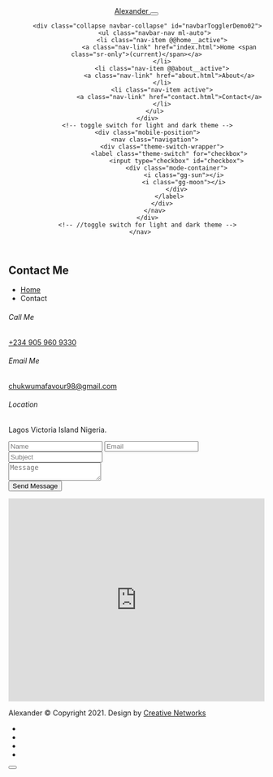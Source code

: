 
<!doctype html>
<html lang="en">

<head>
  <!-- Required meta tags -->
  <meta charset="utf-8">
  <meta name="viewport" content="width=device-width, initial-scale=1, shrink-to-fit=no">

  <title>Chidinma Personal Portfolio Category Bootstrap Responsive Website Template</title>

  <!-- google fonts -->  
  <link href="//fonts.googleapis.com/css2?family=Jost:wght@300;400;600&display=swap" rel="stylesheet">

  <!-- Template CSS -->
  <link rel="stylesheet" href="assets/css/style-starter.css">
</head>

<body>
<!-- header -->
<header id="site-header" class="fixed-top">
  <div class="container">
      <nav class="navbar navbar-expand-lg stroke">
          <a class="navbar-brand" href="index.html">
              <span class="fa fa-laptop"></span> Alexander
          </a>
          <!-- if logo is image enable this   
      <a class="navbar-brand" href="#index.html">
          <img src="image-path" alt="Your logo" title="Your logo" style="height:35px;" />
      </a> -->
          <button class="navbar-toggler  collapsed bg-gradient" type="button" data-toggle="collapse"
              data-target="#navbarTogglerDemo02" aria-controls="navbarTogglerDemo02" aria-expanded="false"
              aria-label="Toggle navigation">
              <span class="navbar-toggler-icon fa icon-expand fa-bars"></span>
              <span class="navbar-toggler-icon fa icon-close fa-times"></span>
              </span>
          </button>

          <div class="collapse navbar-collapse" id="navbarTogglerDemo02">
              <ul class="navbar-nav ml-auto">
                  <li class="nav-item @@home__active">
                      <a class="nav-link" href="index.html">Home <span class="sr-only">(current)</span></a>
                  </li>
                  <li class="nav-item @@about__active">
                      <a class="nav-link" href="about.html">About</a>
                  </li>
                  <li class="nav-item active">
                      <a class="nav-link" href="contact.html">Contact</a>
                  </li>
              </ul>
          </div>
          <!-- toggle switch for light and dark theme -->
          <div class="mobile-position">
              <nav class="navigation">
                  <div class="theme-switch-wrapper">
                      <label class="theme-switch" for="checkbox">
                          <input type="checkbox" id="checkbox">
                          <div class="mode-container">
                              <i class="gg-sun"></i>
                              <i class="gg-moon"></i>
                          </div>
                      </label>
                  </div>
              </nav>
          </div>
          <!-- //toggle switch for light and dark theme -->
      </nav>
  </div>
</header>
<!-- //header -->

<!-- contact breadcrumb -->
<section class="w3l-about-breadcrumb text-center">
    <div class="breadcrumb-bg breadcrumb-bg-about py-sm-5 py-4">
        <div class="container py-2">
            <h2 class="title">Contact Me</h2>
            <ul class="breadcrumbs-custom-path mt-2">
                <li><a href="#url">Home</a></li>
                <li class="active"><span class="fa fa-arrow-right mx-2" aria-hidden="true"></span> Contact </li>
            </ul>
        </div>
    </div>
</section>
<!-- contact breadcrumb -->

<!-- contact block -->
<!-- contact1 -->
<section class="w3l-contact-1 py-5">
    <div class="contacts-9 py-lg-5 py-md-4">
        <div class="container">
            <div class="d-grid contact-view">
                <div class="cont-details">
                    <div class="cont-top">
                        <div class="cont-left text-center">
                            <span class="fa fa-phone text-primary"></span>
                        </div>
                        <div class="cont-right">
                            <h6>Call Me</h6>
                            <p><a href="tel:+44 99 555 42">+234 905 960 9330</a></p>
                        </div>
                    </div>
                    <div class="cont-top margin-up">
                        <div class="cont-left text-center">
                            <span class="fa fa-envelope-o text-primary"></span>
                        </div>
                        <div class="cont-right">
                            <h6>Email Me</h6>
                            <p><a href="mailto:example@mail.com" class="mail">chukwumafavour98@gmail.com</a></p>
                        </div>
                    </div>
                    <div class="cont-top margin-up">
                        <div class="cont-left text-center">
                            <span class="fa fa-map-marker text-primary"></span>
                        </div>
                        <div class="cont-right">
                            <h6>Location</h6>
                            <p>Lagos Victoria Island Nigeria.</p>
                        </div>
                    </div>
                </div>
                <div class="map-content-9">
                    <form action="https://sendmail.w3layouts.com/submitForm" method="post">
                        <div class="twice-two">
                            <input type="text" class="form-control" name="w3lName" id="w3lName" placeholder="Name"
                                required="">
                            <input type="email" class="form-control" name="w3lSender" id="w3lSender" placeholder="Email"
                                required="">
                        </div>
                        <div class="twice">
                            <input type="text" class="form-control" name="w3lSubject" id="w3lSubject"
                                placeholder="Subject" required="">
                        </div>
                        <textarea name="w3lMessage" class="form-control" id="w3lMessage" placeholder="Message"
                            required=""></textarea>
                        <div class="text-right">
                            <button type="submit" class="btn btn-primary btn-style mt-4">Send Message</button>
                        </div>
                    </form>
                </div>
            </div>
        </div>
    </div>
</section>
<!-- /contact1 -->
<div class="map-iframe">
    <iframe
        src="https://www.google.com/maps/embed?pb=!1m18!1m12!1m3!1d317718.69319292053!2d-0.3817765050863085!3d51.528307984912544!2m3!1f0!2f0!3f0!3m2!1i1024!2i768!4f13.1!3m3!1m2!1s0x47d8a00baf21de75%3A0x52963a5addd52a99!2sLondon%2C+UK!5e0!3m2!1sen!2spl!4v1562654563739!5m2!1sen!2spl"
        width="100%" height="400" frameborder="0" style="border: 0px;" allowfullscreen=""></iframe>
</div>
<!-- //contact block -->
<!-- Footer -->
<section class="w3l-footer py-sm-5 py-4">
  <div class="container">
    <div class="footer-content">
      <div class="row">
        <div class="col-lg-8 footer-left">
          <p class="m-0">Alexander © Copyright 2021. Design by <a href="https://creativenetworks.in/">Creative Networks</a></p>
        </div>
        <div class="col-lg-4 footer-right text-lg-right text-center mt-lg-0 mt-3">
          <ul class="social m-0 p-0">
            <li><a href="#facebook"><span class="fa fa-facebook-official"></span></a></li>
            <li><a href="#linkedin"><span class="fa fa-linkedin-square"></span></a></li>
            <li><a href="#instagram"><span class="fa fa-instagram"></span></a></li>
            <li><a href="#twitter"><span class="fa fa-twitter"></span></a></li>
          </ul>
        </div>
      </div>
    </div>
  </div>

  <!-- move top -->
  <button onclick="topFunction()" id="movetop" title="Go to top">
    <span class="fa fa-angle-up"></span>
  </button>
  <script>
    // When the user scrolls down 20px from the top of the document, show the button
    window.onscroll = function () {
      scrollFunction()
    };

    function scrollFunction() {
      if (document.body.scrollTop > 20 || document.documentElement.scrollTop > 20) {
        document.getElementById("movetop").style.display = "block";
      } else {
        document.getElementById("movetop").style.display = "none";
      }
    }

    // When the user clicks on the button, scroll to the top of the document
    function topFunction() {
      document.body.scrollTop = 0;
      document.documentElement.scrollTop = 0;
    }
  </script>
  <!-- /move top -->
</section>
<!-- //Footer -->

<!-- all js scripts and files here -->

<script src="assets/js/theme-change.js"></script><!-- theme switch js (light and dark)-->

<script src="assets/js/jquery-3.3.1.min.js"></script><!-- default jQuery -->

<!-- /typig-text-->
<script>
  const typedTextSpan = document.querySelector(".typed-text");
  const cursorSpan = document.querySelector(".cursor");

  const textArray = ["UI/UX Designer", "Freelancer", "Web developer"];
  const typingDelay = 200;
  const erasingDelay = 10;
  const newTextDelay = 100; // Delay between current and next text
  let textArrayIndex = 0;
  let charIndex = 0;

  function type() {
    if (charIndex < textArray[textArrayIndex].length) {
      if (!cursorSpan.classList.contains("typing")) cursorSpan.classList.add("typing");
      typedTextSpan.textContent += textArray[textArrayIndex].charAt(charIndex);
      charIndex++;
      setTimeout(type, typingDelay);
    } else {
      cursorSpan.classList.remove("typing");
      setTimeout(erase, newTextDelay);
    }
  }

  function erase() {
    if (charIndex > 0) {
      // add class 'typing' if there's none
      if (!cursorSpan.classList.contains("typing")) {
        cursorSpan.classList.add("typing");
      }
      typedTextSpan.textContent = textArray[textArrayIndex].substring(0, 0);
      charIndex--;
      setTimeout(erase, erasingDelay);
    } else {
      cursorSpan.classList.remove("typing");
      textArrayIndex++;
      if (textArrayIndex >= textArray.length) textArrayIndex = 0;
      setTimeout(type, typingDelay);
    }
  }

  document.addEventListener("DOMContentLoaded", function () { // On DOM Load initiate the effect
    if (textArray.length) setTimeout(type, newTextDelay + 250);
  });
</script>
<!-- //typig-text-->

<!-- services owlcarousel -->
<script src="assets/js/owl.carousel.js"></script>

<!-- script for services -->
<script>
  $(document).ready(function () {
    $('.owl-two').owlCarousel({
      loop: true,
      margin: 30,
      nav: false,
      responsiveClass: true,
      autoplay: false,
      autoplayTimeout: 5000,
      autoplaySpeed: 1000,
      autoplayHoverPause: false,
      responsive: {
        0: {
          items: 1,
          nav: false
        },
        480: {
          items: 1,
          nav: false
        },
        700: {
          items: 1,
          nav: false
        },
        1090: {
          items: 3,
          nav: false
        }
      }
    })
  })
</script>
<!-- //script for services -->

<!-- script for tesimonials carousel slider -->
<script>
  $(document).ready(function () {
    $("#owl-demo1").owlCarousel({
      loop: true,
      margin: 20,
      nav: false,
      responsiveClass: true,
      responsive: {
        0: {
          items: 1,
          nav: false
        },
        736: {
          items: 1,
          nav: false
        },
        1000: {
          items: 2,
          nav: false,
          loop: false
        }
      }
    })
  })
</script>
<!-- //script for tesimonials carousel slider -->

<!-- video popup -->
<script src="assets/js/jquery.magnific-popup.min.js"></script>
<script>
  $(document).ready(function () {
    $('.popup-with-zoom-anim').magnificPopup({
      type: 'inline',

      fixedContentPos: false,
      fixedBgPos: true,

      overflowY: 'auto',

      closeBtnInside: true,
      preloader: false,

      midClick: true,
      removalDelay: 300,
      mainClass: 'my-mfp-zoom-in'
    });

    $('.popup-with-move-anim').magnificPopup({
      type: 'inline',

      fixedContentPos: false,
      fixedBgPos: true,

      overflowY: 'auto',

      closeBtnInside: true,
      preloader: false,

      midClick: true,
      removalDelay: 300,
      mainClass: 'my-mfp-slide-bottom'
    });
  });
</script>
<!-- //video popup -->

<!-- stats number counter-->
<script src="assets/js/jquery.waypoints.min.js"></script>
<script src="assets/js/jquery.countup.js"></script>
<script>
  $('.counter').countUp();
</script>
<!-- //stats number counter -->

<!-- disable body scroll which navbar is in active -->
<script>
  $(function () {
    $('.navbar-toggler').click(function () {
      $('body').toggleClass('noscroll');
    })
  });
</script>
<!-- disable body scroll which navbar is in active -->

<!--/MENU-JS-->
<script>
  $(window).on("scroll", function () {
    var scroll = $(window).scrollTop();

    if (scroll >= 80) {
      $("#site-header").addClass("nav-fixed");
    } else {
      $("#site-header").removeClass("nav-fixed");
    }
  });

  //Main navigation Active Class Add Remove
  $(".navbar-toggler").on("click", function () {
    $("header").toggleClass("active");
  });
  $(document).on("ready", function () {
    if ($(window).width() > 991) {
      $("header").removeClass("active");
    }
    $(window).on("resize", function () {
      if ($(window).width() > 991) {
        $("header").removeClass("active");
      }
    });
  });
</script>
<!--//MENU-JS-->

<!-- bootstrap js -->
<script src="assets/js/bootstrap.min.js"></script>

</body>

</html>
